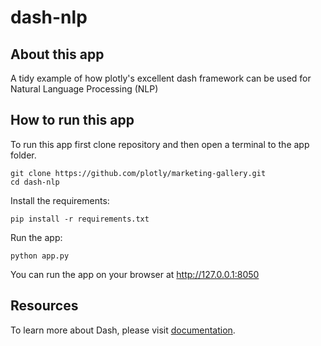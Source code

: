 # dash-nlp

## About this app

A tidy example of how plotly's excellent dash framework can be used for Natural Language Processing (NLP)

## How to run this app

To run this app first clone repository and then open a terminal to the app folder.

```
git clone https://github.com/plotly/marketing-gallery.git
cd dash-nlp
```

Install the requirements:

```
pip install -r requirements.txt
```
Run the app:

```
python app.py
```
You can run the app on your browser at http://127.0.0.1:8050


## Resources

To learn more about Dash, please visit [documentation](https://plot.ly/dash).
